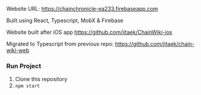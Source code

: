 Website URL: https://chainchronicle-ea233.firebaseapp.com

Built using React, Typescript, MobX & Firebase

Website built after iOS app
https://github.com/jitaek/ChainWiki-ios

Migrated to Typescript from previous repo: https://github.com/jitaek/chain-wiki-web 


### Run Project
1. Clone this repository
2. `npm start`
